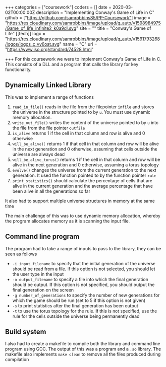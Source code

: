+++
categories = ["coursework"]
coders = []
date = 2020-03-02T00:00:00Z
description = "Implementing Conway's Game of Life in C"
github = ["https://github.com/samrobbins85/PP-Coursework"]
image = "https://res.cloudinary.com/samrobbins/image/upload/q_auto/v1598984975/Game_of_life_infinite2_k0a9dl.svg"
site = ""
title = "Conway's Game of Life"
[[tech]]
logo = "https://res.cloudinary.com/samrobbins/image/upload/q_auto/v1591793268/logos/logos_c_vv6oat.svg"
name = "C"
url = "https://www.iso.org/standard/74528.html"

+++
For this coursework we were to implement Conway's Game of Life in C. This consists of a DLL and a program that calls the library for key functionality.

## Dynamically Linked Library

This was to implement a range of functions

1. `read_in_file()` reads in the file from the filepointer `infile` and stores the universe in the structure pointed to by `u`. You must use dynamic memory allocation.
2. `write_out_file()` writes the content of the universe pointed to by `u` into the file from the file pointer `outfile`
3. `is_alive` returns 1 if the cell in that column and row is alive and 0 otherwise
4. `will_be_alive()` returns 1 if that cell in that column and row will be alive in the next generation and 0 otherwise, assuming that cells outside the universe are always dead
5. `will_be_alive_torus()` returns 1 if the cell in that column and row will be alive in the next generation and 0 otherwise, assuming a torus topology
6. `evolve()` changes the universe from the current generation to the next generation. It used the function pointed to by the function pointer `rule`
7. `print_statistics()` should calculate the percentage of cells that are alive in the current generation and the average percentage that have been alive in all the generations so far

It also had to support multiple universe structures in memory at the same time

The main challenge of this was to use dynamic memory allocation, whereby the program allocates memory as it is scanning the input file.

## Command line program

The program had to take a range of inputs to pass to the library, they can be seen as follows

* `-i input_filename` to specify that the initial generation of the universe should be read from a file. If this option is not selected, you should let the user type in the input
* `-o output_filename` to specify a file into which the final generation should be output. If this option is not specified, you should output the final generation on the screen
* `-g number_of_generations` to specify the number of new generations for which the game should be run (set to 5 if this option is not given)
* `-s` to print statistics after the final generation has been output
* `-t` to use the torus topology for the rule. If this is not specified, use the rule for the cells outside the universe being permanently dead

## Build system

I also had to create a makefile to compile both the library and command line program using GCC. The output of this was a program and a `.so` library. The makefile also implements `make clean` to remove all the files produced during compilation
